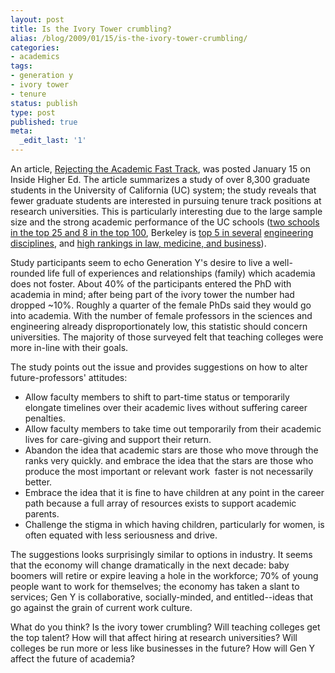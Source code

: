 ```yaml
---
layout: post
title: Is the Ivory Tower crumbling?
alias: /blog/2009/01/15/is-the-ivory-tower-crumbling/
categories:
- academics
tags:
- generation y
- ivory tower
- tenure
status: publish
type: post
published: true
meta:
  _edit_last: '1'
---
```

An article, <a title="Rejecting the Academic Fast Track" href="http://www.insidehighered.com/news/2009/01/15/family" target="_blank">Rejecting the Academic Fast Track</a>, was posted January 15 on Inside Higher Ed. The article summarizes a study of over 8,300 graduate students in the University of California (UC) system; the study reveals that fewer graduate students are interested in pursuing tenure track positions at research universities. This is particularly interesting due to the large sample size and the strong academic performance of the UC schools (<a title="Wikipedia: UC" href="http://en.wikipedia.org/wiki/University_of_California" target="_blank">two schools in the top 25 and 8 in the top 100</a>, Berkeley is <a title="UC-Berkeley 2 in CompEngr" href="http://grad-schools.usnews.rankingsandreviews.com/grad/eng/comp" target="_blank">top 5 in several</a> <a title="UC-Berkeley 2 in EE" href="http://grad-schools.usnews.rankingsandreviews.com/grad/eng/elec" target="_blank">engineering disciplines</a>, and <a title="Oldie but goodie" href="http://www.cs.cmu.edu/~landay/school-rankings94.txt" target="_blank">high rankings in law, medicine, and business</a>).

Study participants seem to echo Generation Y's desire to live a well-rounded life full of experiences and relationships (family) which academia does not foster. About 40% of the participants entered the PhD with academia in mind; after being part of the ivory tower the number had dropped ~10%. Roughly a quarter of the female PhDs said they would go into academia. With the number of female professors in the sciences and engineering already disproportionately low, this statistic should concern universities. The majority of those surveyed felt that teaching colleges were more in-line with their goals.

The study points out the issue and provides suggestions on how to alter future-professors' attitudes:

 *  Allow faculty members to shift to part-time status or temporarily elongate timelines over their academic lives without suffering career penalties.
 *  Allow faculty members to take time out temporarily from their academic lives for care-giving and support their return.
 *  Abandon the idea that academic stars are those who move through the ranks very quickly. and embrace the idea that the stars are those who produce the most important or relevant work  faster is not necessarily better.
 *  Embrace the idea that it is fine to have children at any point in the career path because a full array of resources exists to support academic parents.
 *  Challenge the stigma in which having children, particularly for women, is often equated with less seriousness and drive.

The suggestions looks surprisingly similar to options in industry. It seems that the economy will change dramatically in the next decade: baby boomers will retire or expire leaving a hole in the workforce; 70% of young people want to work for themselves; the economy has taken a slant to services; Gen Y is collaborative, socially-minded, and entitled--ideas that go against the grain of current work culture.

What do you think? Is the ivory tower crumbling? Will teaching colleges get the top talent? How will that affect hiring at research universities? Will colleges be run more or less like businesses in the future? How will Gen Y affect the future of academia?
